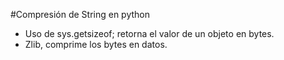 #Compresión de String en python 

- Uso de sys.getsizeof; retorna el valor de un objeto en bytes.
- Zlib, comprime los bytes en datos.